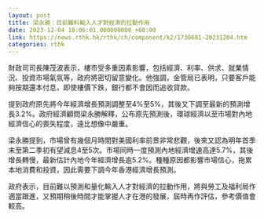 ```yaml
---
layout: post
title: 梁永勝：目前難料輸入人才對經濟的拉動作用
date: 2023-12-04 18:06:01.000000000 +08:00
link: https://news.rthk.hk/rthk/ch/component/k2/1730681-20231204.htm
categories: rthk
---
```


財政司司長陳茂波表示，樓市受多重因素影響，包括經濟、利率、供求、就業情況、投資市場氣氛等，政府將密切留意變化。他強調，金管局已表明，只要客戶能夠按期還本付息，即使樓價下跌，銀行都不會因而追收貸款。

提到政府原先將今年經濟增長預測調整至4%至5%，其後又下調至最新的預測增長3.2%。政府經濟顧問梁永勝解釋，公布原先預測後，環球經濟以至市場對內地經濟信心的喪失程度，遠比想像中嚴重。

梁永勝提到，市場曾有幾個月時間對美國利率前景非常悲觀，後來又認為明年首季末至第二季初有望減息4至5次。市場同時一度預測內地經濟增速高達5.7%，其後增長轉慢，最新估計內地今年經濟增長逾5.2%。種種原因都影響市場信心，拖累本地消費和投資，因此需要下調今年香港經濟增長預測。

政府表示，目前難以預測和量化輸入人才對經濟的拉動作用，將與勞工及福利局作適當跟進，又預期稍後時間才能掌握人才在港的發展，屆時再作評估，參考價值會較高。
